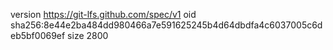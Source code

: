 version https://git-lfs.github.com/spec/v1
oid sha256:8e44e2ba484dd980466a7e591625245b4d64dbdfa4c6037005c6deb5bf0069ef
size 2800
